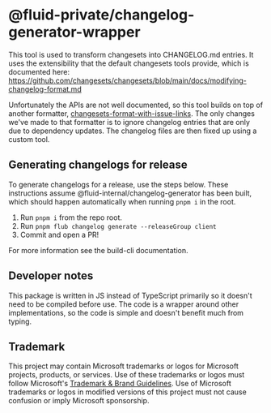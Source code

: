 # @fluid-private/changelog-generator-wrapper

This tool is used to transform changesets into CHANGELOG.md entries. It uses the extensibility that the default
changesets tools provide, which is documented here:
<https://github.com/changesets/changesets/blob/main/docs/modifying-changelog-format.md>

Unfortunately the APIs are not well documented, so this tool builds on top of another formatter,
[changesets-format-with-issue-links](https://github.com/spautz/changesets-changelog-format). The only changes we've made
to that formatter is to ignore changelog entries that are only due to dependency updates. The changelog files are then
fixed up using a custom tool.

## Generating changelogs for release

To generate changelogs for a release, use the steps below. These instructions assume @fluid-internal/changelog-generator
has been built, which should happen automatically when running `pnpm i` in the root.

1. Run `pnpm i` from the repo root.
1. Run `pnpm flub changelog generate --releaseGroup client`
1. Commit and open a PR!

For more information see the build-cli documentation.

## Developer notes

This package is written in JS instead of TypeScript primarily so it doesn't need to be compiled before use. The code is
a wrapper around other implementations, so the code is simple and doesn't benefit much from typing.

## Trademark

This project may contain Microsoft trademarks or logos for Microsoft projects, products, or services. Use of these trademarks
or logos must follow Microsoft's [Trademark & Brand Guidelines](https://www.microsoft.com/en-us/legal/intellectualproperty/trademarks/usage/general).
Use of Microsoft trademarks or logos in modified versions of this project must not cause confusion or imply Microsoft sponsorship.
